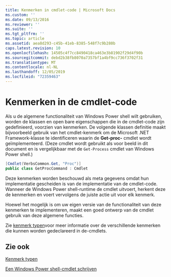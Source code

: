 ```yaml
---
title: Kenmerken in cmdlet-code | Microsoft Docs
ms.custom: ''
ms.date: 09/13/2016
ms.reviewer: ''
ms.suite: ''
ms.tgt_pltfrm: ''
ms.topic: article
ms.assetid: aea8d293-c45b-41eb-8385-548f7c9b280b
caps.latest.revision: 10
ms.openlocfilehash: 14505c4f7cc8490418ca463e3b81902f29d4f90b
ms.sourcegitcommit: debd2b38fb8070a7357bf1a4bf9cc736f3702f31
ms.translationtype: MT
ms.contentlocale: nl-NL
ms.lasthandoff: 12/05/2019
ms.locfileid: "72359463"
---
```

# <a name="attributes-in-cmdlet-code"></a>Kenmerken in de cmdlet-code

Als u de algemene functionaliteit van Windows Power shell wilt gebruiken, worden de klassen en open bare eigenschappen die in de cmdlet-code zijn gedefinieerd, voorzien van kenmerken. De volgende klassen definitie maakt bijvoorbeeld gebruik van het cmdlet-kenmerk om de Microsoft .NET Framework-klasse te identificeren waarin de **Get-proc-** cmdlet wordt geïmplementeerd. (Deze cmdlet wordt gebruikt als voor beeld in dit document en is vergelijkbaar met de `Get-Process` cmdlet van Windows Power shell.)

```csharp
[Cmdlet(VerbsCommon.Get, "Proc")]
public class GetProcCommand : Cmdlet
```

Deze kenmerken worden beschouwd als meta gegevens omdat hun implementatie gescheiden is van de implementatie van de cmdlet-code. Wanneer de Windows Power shell-runtime de cmdlet uitvoert, herkent deze de kenmerken en voert vervolgens de juiste actie uit voor elk kenmerk.

Hoewel het mogelijk is om uw eigen versie van de functionaliteit van deze kenmerken te implementeren, maakt een goed ontwerp van de cmdlet gebruik van deze algemene functies.

Zie [kenmerk typen](./attribute-types.md)voor meer informatie over de verschillende kenmerken die kunnen worden gedeclareerd in de-cmdlets.

## <a name="see-also"></a>Zie ook

[Kenmerk typen](./attribute-types.md)

[Een Windows Power shell-cmdlet schrijven](./writing-a-windows-powershell-cmdlet.md)
